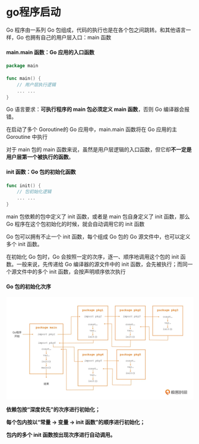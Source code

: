 # go程序启动

Go 程序由一系列 Go 包组成，代码的执行也是在各个包之间跳转。和其他语言一样，Go 也拥有自己的用户层入口：main 函数

#### main.main 函数：Go 应用的入口函数

```go
package main
​
func main() {
    // 用户层执行逻辑
    ... ...
}
```

Go 语言要求：**可执行程序的 main 包必须定义 main 函数**，否则 Go 编译器会报错。

在启动了多个 Goroutine的 Go 应用中，main.main 函数将在 Go 应用的主 Goroutine 中执行

对于 main 包的 main 函数来说，虽然是用户层逻辑的入口函数，但它却**不一定是用户层第一个被执行的函数**。

#### init 函数：Go 包的初始化函数

```go
func init() {
    // 包初始化逻辑
    ... ...
}
```

main 包依赖的包中定义了 init 函数，或者是 main 包自身定义了 init 函数，那么 Go 程序在这个包初始化的时候，就会自动调用它的 init 函数

Go 包可以拥有不止一个 init 函数，每个组成 Go 包的 Go 源文件中，也可以定义多个 init 函数。

在初始化 Go 包时，Go 会按照一定的次序，逐一、顺序地调用这个包的 init 函数。一般来说，先传递给 Go 编译器的源文件中的 init 函数，会先被执行；而同一个源文件中的多个 init 函数，会按声明顺序依次执行

#### Go 包的初始化次序

![](<../../../.gitbook/assets/image (4).png>)

**依赖包按“深度优先”的次序进行初始化；**

**每个包内按以“常量 -> 变量 -> init 函数”的顺序进行初始化；**

**包内的多个 init 函数按出现次序进行自动调用。**







